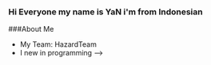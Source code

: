 ### Hi Everyone my name is YaN i'm from Indonesian

###About Me

- My Team: HazardTeam
- I new in programming
-->
